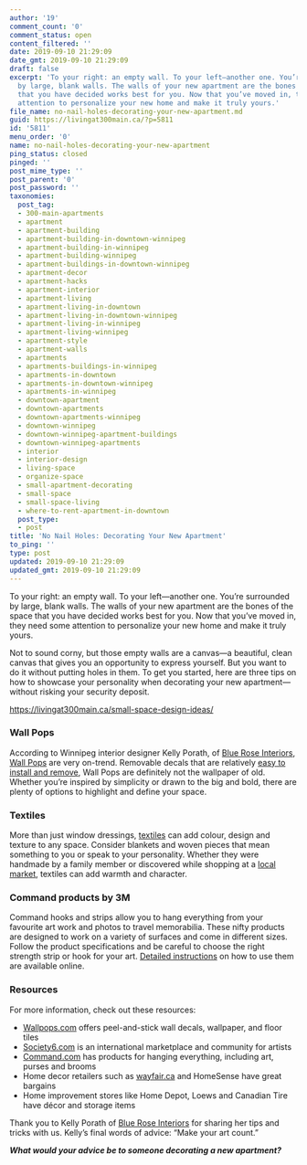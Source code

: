 ```yaml
---
author: '19'
comment_count: '0'
comment_status: open
content_filtered: ''
date: 2019-09-10 21:29:09
date_gmt: 2019-09-10 21:29:09
draft: false
excerpt: 'To your right: an empty wall. To your left—another one. You’re surrounded
  by large, blank walls. The walls of your new apartment are the bones of the space
  that you have decided works best for you. Now that you’ve moved in, they need some
  attention to personalize your new home and make it truly yours.'
file_name: no-nail-holes-decorating-your-new-apartment.md
guid: https://livingat300main.ca/?p=5811
id: '5811'
menu_order: '0'
name: no-nail-holes-decorating-your-new-apartment
ping_status: closed
pinged: ''
post_mime_type: ''
post_parent: '0'
post_password: ''
taxonomies:
  post_tag:
  - 300-main-apartments
  - apartment
  - apartment-building
  - apartment-building-in-downtown-winnipeg
  - apartment-building-in-winnipeg
  - apartment-building-winnipeg
  - apartment-buildings-in-downtown-winnipeg
  - apartment-decor
  - apartment-hacks
  - apartment-interior
  - apartment-living
  - apartment-living-in-downtown
  - apartment-living-in-downtown-winnipeg
  - apartment-living-in-winnipeg
  - apartment-living-winnipeg
  - apartment-style
  - apartment-walls
  - apartments
  - apartments-buildings-in-winnipeg
  - apartments-in-downtown
  - apartments-in-downtown-winnipeg
  - apartments-in-winnipeg
  - downtown-apartment
  - downtown-apartments
  - downtown-apartments-winnipeg
  - downtown-winnipeg
  - downtown-winnipeg-apartment-buildings
  - downtown-winnipeg-apartments
  - interior
  - interior-design
  - living-space
  - organize-space
  - small-apartment-decorating
  - small-space
  - small-space-living
  - where-to-rent-apartment-in-downtown
  post_type:
  - post
title: 'No Nail Holes: Decorating Your New Apartment'
to_ping: ''
type: post
updated: 2019-09-10 21:29:09
updated_gmt: 2019-09-10 21:29:09
---
```

To your right: an empty wall. To your left—another one. You’re surrounded by large, blank walls. The walls of your new apartment are the bones of the space that you have decided works best for you. Now that you’ve moved in, they need some attention to personalize your new home and make it truly yours.

Not to sound corny, but those empty walls are a canvas—a beautiful, clean canvas that gives you an opportunity to express yourself. But you want to do it without putting holes in them. To get you started, here are three tips on how to showcase your personality when decorating your new apartment—without risking your security deposit.

https://livingat300main.ca/small-space-design-ideas/

<h3>Wall Pops</h3>
According to Winnipeg interior designer Kelly Porath, of <a href="https://www.blueroseinteriors.com/">Blue Rose Interiors</a>, <a href="https://www.wallpops.com/">Wall Pops</a> are very on-trend. Removable decals that are relatively <a href="https://www.wallpops.com/how-to-hang-peel-and-stick-wallpaper">easy to install and remove</a>, Wall Pops are definitely not the wallpaper of old. Whether you’re inspired by simplicity or drawn to the big and bold, there are plenty of options to highlight and define your space.

<a data-pin-do="embedPin" data-pin-width="large" data-pin-terse="true" href="https://www.pinterest.com/pin/636485359817214732/"></a>

<h3>Textiles</h3>
More than just window dressings, <a href="https://society6.com/tapestries">textiles</a> can add colour, design and texture to any space. Consider blankets and woven pieces that mean something to you or speak to your personality. Whether they were handmade by a family member or discovered while shopping at a <a href="http://mulveymarket.ca/">local market</a>, textiles can add warmth and character.
<h3>Command products by 3M</h3>
Command hooks and strips allow you to hang everything from your favourite art work and photos to travel memorabilia. These nifty products are designed to work on a variety of surfaces and come in different sizes. Follow the product specifications and be careful to choose the right strength strip or hook for your art. <a href="https://www.command.com/3M/en_US/command/how-to-use/all-other-hooks/">Detailed instructions</a> on how to use them are available online.

<a data-pin-do="embedPin" data-pin-width="medium" href="https://www.pinterest.com/pin/333899759859867789/"></a>

<h3>Resources</h3>
For more information, check out these resources:
<ul>
 	<li><a href="https://www.wallpops.com/">Wallpops.com</a> offers peel-and-stick wall decals, wallpaper, and floor tiles</li>
 	<li><a href="https://society6.com/">Society6.com</a> is an international marketplace and community for artists</li>
 	<li><a href="https://www.command.com/3M/en_CA/command-ca/">Command.com</a> has products for hanging everything, including art, purses and brooms</li>
 	<li>Home decor retailers such as <a href="https://www.wayfair.ca/">wayfair.ca</a> and HomeSense have great bargains</li>
 	<li>Home improvement stores like Home Depot, Loews and Canadian Tire have décor and storage items</li>
</ul>
Thank you to Kelly Porath of <a href="https://www.blueroseinteriors.com/">Blue Rose Interiors</a> for sharing her tips and tricks with us. Kelly’s final words of advice: “Make your art count.”

<em><strong>What would your advice be to someone decorating a new apartment?</strong></em>

<script async defer src="//assets.pinterest.com/js/pinit.js"></script>